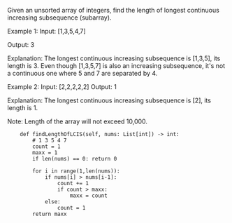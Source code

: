 Given an unsorted array of integers, find the length of longest continuous increasing subsequence (subarray).

Example 1:
Input: [1,3,5,4,7]

Output: 3

Explanation: The longest continuous increasing subsequence is [1,3,5], its length is 3. 
Even though [1,3,5,7] is also an increasing subsequence, it's not a continuous one where 5 and 7 are separated by 4. 

Example 2:
Input: [2,2,2,2,2]
Output: 1

Explanation: The longest continuous increasing subsequence is [2], its length is 1. 

Note: Length of the array will not exceed 10,000.


```
    def findLengthOfLCIS(self, nums: List[int]) -> int:
        # 1 3 5 4 7
        count = 1
        maxx = 1
        if len(nums) == 0: return 0
        
        for i in range(1,len(nums)):
            if nums[i] > nums[i-1]:
                count += 1
                if count > maxx:
                    maxx = count
            else:
                count = 1          
        return maxx
        
        
```        
